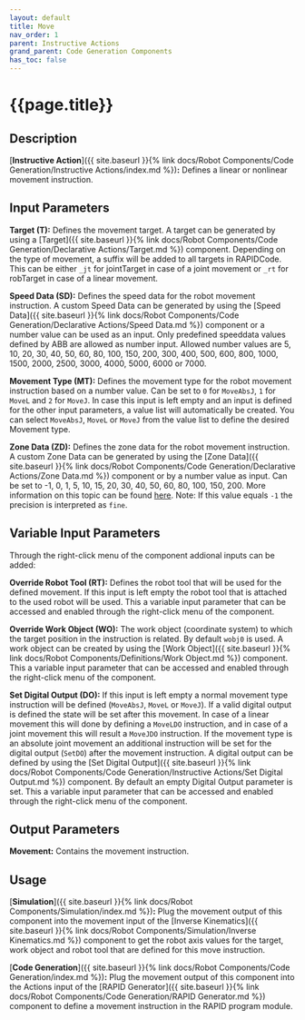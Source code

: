 ```yaml
---
layout: default
title: Move
nav_order: 1
parent: Instructive Actions
grand_parent: Code Generation Components
has_toc: false
---
```


# **{{page.title}}**

## **Description**

[**Instructive Action**]({{ site.baseurl }}{% link docs/Robot Components/Code Generation/Instructive Actions/index.md %})**:** Defines a linear or nonlinear movement instruction.

## **Input Parameters**

**Target (T):** Defines the movement target. A target can be generated by using a [Target]({{ site.baseurl }}{% link docs/Robot Components/Code Generation/Declarative Actions/Target.md %}) component. Depending on the type of movement, a suffix will be added to all targets in RAPIDCode. This can be either `_jt` for jointTarget in case of a joint movement or `_rt` for robTarget in case of a linear movement.

**Speed Data (SD):** Defines the speed data for the robot movement instruction. A custom Speed Data can be generated by using the [Speed Data]({{ site.baseurl }}{% link docs/Robot Components/Code Generation/Declarative Actions/Speed Data.md %}) component or a number value can be used as an input. Only predefined speeddata values defined by ABB are allowed as number input. Allowed number values are 5, 10, 20, 30, 40, 50, 60, 80, 100, 150, 200, 300, 400, 500, 600, 800, 1000, 1500, 2000, 2500, 3000, 4000, 5000, 6000 or 7000.

**Movement Type (MT):** Defines the movement type for the robot movement instruction based on a number value. Can be set to `0` for `MoveAbsJ`, `1` for `MoveL` and `2` for `MoveJ`. In case this input is left empty and an input is defined for the other input parameters, a value list will automatically be created. You can select `MoveAbsJ`, `MoveL` or `MoveJ` from the value list to define the desired Movement type.

**Zone Data (ZD):** Defines the zone data for the robot movement instruction. A custom Zone Data can be generated by using the [Zone Data]({{ site.baseurl }}{% link docs/Robot Components/Code Generation/Declarative Actions/Zone Data.md %}) component or by a number value as input. Can be set to -1, 0, 1, 5, 10, 15, 20, 30, 40, 50, 60, 80, 100, 150, 200. More information on this topic can be found [here](https://library.e.abb.com/public/688894b98123f87bc1257cc50044e809/Technical%20reference%20manual_RAPID_3HAC16581-1_revJ_en.pdf). Note: If this value equals `-1` the precision is interpreted as `fine`.

## **Variable Input Parameters**

Through the right-click menu of the component addional inputs can be added:

**Override Robot Tool (RT):** Defines the robot tool that will be used for the defined movement. If this input is left empty the robot tool that is attached to the used robot will be used. This a variable input parameter that can be accessed and enabled through the right-click menu of the component. 

**Override Work Object (WO):** The work object (coordinate system) to which the target position in the instruction is related. By default `wobj0` is used. A work object can be created by using the [Work Object]({{ site.baseurl }}{% link docs/Robot Components/Definitions/Work Object.md %}) component. This a variable input parameter that can be accessed and enabled through the right-click menu of the component. 

**Set Digital Output (DO):** If this input is left empty a normal movement type instruction will be defined (`MoveAbsJ`, `MoveL` or `MoveJ`). If a valid digital output is defined the state will be set after this movement. In case of a linear movement this will done by defining a `MoveLDO` instruction, and in case of a joint movement this will result a `MoveJDO` instruction. If the movement type is an absolute joint movement an additional instruction will be set for the digital output (`SetDO`) after the movement instruction. A digital output can be defined by using the [Set Digital Output]({{ site.baseurl }}{% link docs/Robot Components/Code Generation/Instructive Actions/Set Digital Output.md %}) component. By default an empty Digital Output parameter is set. This a variable input parameter that can be accessed and enabled through the right-click menu of the component. 

## **Output Parameters**

**Movement:** Contains the movement instruction.

## **Usage**

[**Simulation**]({{ site.baseurl }}{% link docs/Robot Components/Simulation/index.md %})**:** Plug the movement output of this component into the movement input of the [Inverse Kinematics]({{ site.baseurl }}{% link docs/Robot Components/Simulation/Inverse Kinematics.md %}) component to get the robot axis values for the target, work object and robot tool that are defined for this move instruction.

[**Code Generation**]({{ site.baseurl }}{% link docs/Robot Components/Code Generation/index.md %})**:** Plug the movement output of this component into the Actions input of the [RAPID Generator]({{ site.baseurl }}{% link docs/Robot Components/Code Generation/RAPID Generator.md %}) component to define a movement instruction in the RAPID program module.